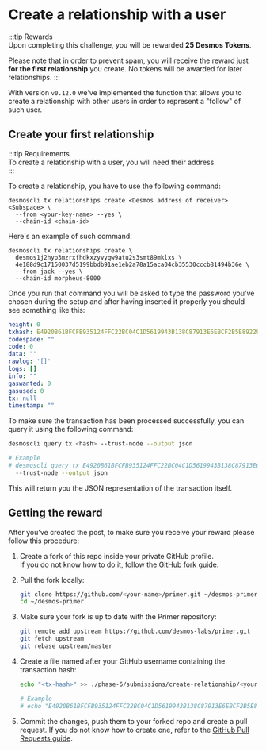 # Create a relationship with a user
:::tip Rewards  
Upon completing this challenge, you will be rewarded **25 Desmos Tokens**. 
  
Please note that in order to prevent spam, you will receive the reward just **for the first relationship** you create. No tokens will be awarded for later relationships.
:::

With version `v0.12.0` we've implemented the function that allows you to create a relationship with other users in order to represent a "follow" of such user. 

## Create your first relationship
:::tip Requirements  
To create a relationship with a user, you will need their address.  
:::

To create a relationship, you have to use the following command:

```shell
desmoscli tx relationships create <Desmos address of receiver> <Subspace> \
  --from <your-key-name> --yes \
  --chain-id <chain-id>
```

Here's an example of such command: 

```shell
desmoscli tx relationships create \
  desmos1j2hyp3mzrxfhdkxzyvyqw9atu2s3smt89mklxs \
  4e188d9c17150037d5199bbdb91ae1eb2a78a15aca04cb35530cccb81494b36e \
  --from jack --yes \
  --chain-id morpheus-8000
```

Once you run that command you will be asked to type the password you've chosen during the setup and after having inserted it properly you should see something like this: 

```yml
height: 0
txhash: E4920B61BFCFB935124FFC22BC04C1D5619943B138C87913E6EBCF2B5E892290
codespace: ""
code: 0
data: ""
rawlog: '[]'
logs: []
info: ""
gaswanted: 0
gasused: 0
tx: null
timestamp: ""
```

To make sure the transaction has been processed successfully, you can query it using the following command: 

```bash
desmoscli query tx <hash> --trust-node --output json

# Example
# desmoscli query tx E4920B61BFCFB935124FFC22BC04C1D5619943B138C87913E6EBCF2B5E892290 \
  --trust-node --output json
``` 

This will return you the JSON representation of the transaction itself.

## Getting the reward 
After you've created the post, to make sure you receive your reward please follow this procedure: 

1. Create a fork of this repo inside your private GitHub profile.  
   If you do not know how to do it, follow the [GitHub fork guide](https://help.github.com/en/github/getting-started-with-github/fork-a-repo).

2. Pull the fork locally:  
   ```bash
   git clone https://github.com/<your-name>/primer.git ~/desmos-primer
   cd ~/desmos-primer
   ```
   
3. Make sure your fork is up to date with the Primer repository:  
   ```bash
   git remote add upstream https://github.com/desmos-labs/primer.git
   git fetch upstream
   git rebase upstream/master
   ```

4. Create a file named after your GitHub username containing the transaction hash:  
   ```bash
   echo "<tx-hash>" >> ./phase-6/submissions/create-relationship/<your-github-name>
   
   # Example
   # echo "E4920B61BFCFB935124FFC22BC04C1D5619943B138C87913E6EBCF2B5E892290" >> ./phase-6/submissions/create-relationship/RiccardoM
   ```

5. Commit the changes, push them to your forked repo and create a pull request. If you do not know how to create one, refer to the [GitHub Pull Requests guide](https://help.github.com/en/github/collaborating-with-issues-and-pull-requests/creating-a-pull-request).


